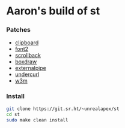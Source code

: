 # Aaron's build of st

### Patches
- [clipboard](https://st.suckless.org/patches/clipboard/)
- [font2](https://st.suckless.org/patches/font2/)
- [scrollback](https://st.suckless.org/patches/scrollback/)
- [boxdraw](https://st.suckless.org/patches/boxdraw/)
- [externalpipe](https://st.suckless.org/patches/externalpipe/)
- [undercurl](https://st.suckless.org/patches/undercurl/)
- [w3m](https://st.suckless.org/patches/w3m/)

### Install
```bash
git clone https://git.sr.ht/~unrealapex/st
cd st
sudo make clean install
```
